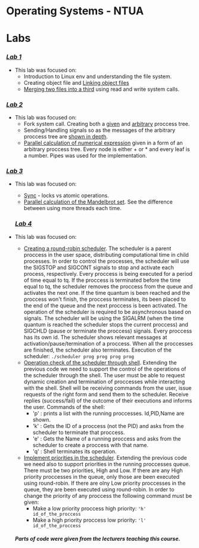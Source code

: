 # Operating Systems - NTUA

# Labs
### _[Lab 1](https://github.com/BeenCoding/OS-NTUA/blob/master/Definitions%20(Greek)/os-lab-exer1.pdf "Definition Lab 1 - Greek")_
* This lab was focused on:
  * Introduction to Linux env and understanding the file system.
  * Creating object file and [Linking object files](https://github.com/BeenCoding/OS-NTUA/tree/master/Lab%202/Task_1.1)
  * [Merging two files into a third](https://github.com/BeenCoding/OS-NTUA/tree/master/Lab%202/Task_1.2) using read and write system calls.

### _[Lab 2](https://github.com/BeenCoding/OS-NTUA/blob/master/Definitions%20(Greek)/os-lab-exer2.pdf "Definition Lab 2 - Greek")_
* This lab was focused on:
  * Fork system call. Creating both a [given](https://github.com/BeenCoding/OS-NTUA/tree/master/Lab%202/Task_2.1  "Solution for creating given proccess tree") and [arbitrary](https://github.com/BeenCoding/OS-NTUA/tree/master/Lab%202/Task_2.2  "Solution for creating arbitrary proccess tree") proccess tree.
  * Sending/Handling signals so as the messages of the arbitrary proccess tree are [shown in depth](https://github.com/BeenCoding/OS-NTUA/tree/master/Lab%202/Task_2.3 "Depth - First printing messages of arbitrary tree").
  * [Parallel calculation of numerical expression](https://github.com/BeenCoding/OS-NTUA/tree/master/Lab%202/Task_2.4 "Solution for parallel calc of numerical expr") given in a form of an arbitrary proccess tree. Every node is either + or * and every leaf is a number. Pipes was used for the implementation.

### _[Lab 3](https://github.com/BeenCoding/OS-NTUA/blob/master/Definitions%20(Greek)/os-lab-exer3.pdf "Definition Lab 3 - Greek")_
* This lab was focused on:
  * [Sync](https://github.com/BeenCoding/OS-NTUA/tree/master/Lab%203/Task_3.1 "Sync on given code") - locks vs atomic operations.
  * [Parallel calculation of the Mandelbrot set](https://github.com/BeenCoding/OS-NTUA/tree/master/Lab%203/Task_3.2 "Solution using threads"). See the difference between using more threads each time.
  
  ### _[Lab 4](https://github.com/BeenCoding/OS-NTUA/blob/master/Definitions%20(Greek)/os-lab-exer4.pdf "Definition Lab 4 - Greek")_
* This lab was focused on:
  * [Creating a round-robin scheduler](https://github.com/BeenCoding/OS-NTUA/tree/master/Lab%204/Task_4.1). The scheduler is a parent proccess in the user space, distributing computational time in child processes. In order to control the processes, the scheduler will use the SIGSTOP and SIGCONT signals to stop and activate each process, respectively. Every proccess is being executed for a period of time equal to tq. If the proccess is terminated before the time equal to tq, the scheduler removes the proccess from the queue and activates the next one. If the time quantum is been reached and the proccess won't finish, the proccess terminates, its been placed to the end of the queue and the next proccess is been activated. The operation of the scheduler is required to be asynchronous based on signals. The scheduler will be using the SIGALRM (when the time quantum is reached the scheduler stops the current proccess) and SIGCHLD (pause or terminate the proccess) signals. Every proccess has its own id. The scheduler shows relevant messages at activation/pause/termination of a proccess. When all the proccesses are finished, the scheduler also terminates.
  Execution of the scheduler: ```./scheduler prog prog prog prog```
  * [Operation check of the scheduler through shell](https://github.com/BeenCoding/OS-NTUA/tree/master/Lab%204/Task_4.2). Extending the previous code we need to support the control of the operations of the scheduler through the shell. The user must be able to request dynamic creation and termination of proccesses while interacting with the shell. Shell will be receiving commands from the user, issue requests of the right form and send them to the scheduler. Receive replies (success/fail) of the outcome of their executions and informs the user.
  Commands of the shell:
    * 'p' : prints a list with the running proccesses. Id,PID,Name are shown.
    * 'k' : Gets the ID of a proccess (not the PID) and asks from the scheduler to terminate that proccess.
    * 'e' : Gets the Name of a running proccess and asks from the scheduler to create a proccess with that name.
    * 'q' : Shell terminates its operation.
  * [Implement priorities in the scheduler](https://github.com/BeenCoding/OS-NTUA/tree/master/Lab%204/Task_4.3).
  Extending the previous code we need also to support priorities in the running proccesses queue. There must be two priorities, High and Low. If there are any High priority proccesses in the queue, only those are been executed using round-robin. If there are olny Low priority proccesses in the queue, they are been executed using round-robin. In order to change the priority of any proccess the following command must be given:
    * Make a low priority proccess high priority: ``` 'h' id_of_the_proccess ```
    * Make a high priority proccess low priority: ``` 'l' id_of_the_proccess ```

  ###### **Parts of code were given from the lecturers teaching this course.**
